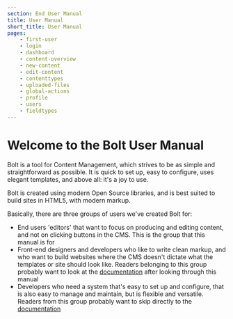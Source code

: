 ```yaml
---
section: End User Manual
title: User Manual
short_title: User Manual
pages:
    - first-user
    - login
    - dashboard
    - content-overview
    - new-content
    - edit-content
    - contenttypes
    - uploaded-files
    - global-actions
    - profile
    - users
    - fieldtypes
---
```


Welcome to the Bolt User Manual
===============================

Bolt is a tool for Content Management, which strives to be as simple and
straightforward as possible. It is quick to set up, easy to configure, uses
elegant templates, and above all: it's a joy to use.

Bolt is created using modern Open Source libraries, and is best suited to build
sites in HTML5, with modern markup.

Basically, there are three groups of users we've created Bolt for:

 - End users 'editors' that want to focus on producing and editing content,
   and not on clicking buttons in the CMS. This is the group that this manual
   is for
 - Front-end designers and developers who like to write clean markup, and who
   want to build websites where the CMS doesn't dictate what the templates or
   site should look like. Readers belonging to this group probably want to look
   at the [documentation][] after looking through this manual
 - Developers who need a system that's easy to set up and configure, that is
   also easy to manage and maintain, but is flexible and versatile. Readers
   from this group probably want to skip directly to the [documentation][]

[documentation]: https://docs.bolt.cm/
